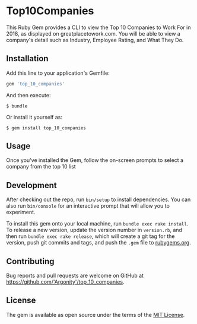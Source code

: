 # Top10Companies

This Ruby Gem provides a CLI to view the Top 10 Companies to Work For in 2018, as displayed on greatplacetowork.com. You will be able to view a company's detail such as Industry, Employee Rating, and What They Do.

## Installation

Add this line to your application's Gemfile:

```ruby
gem 'top_10_companies'
```

And then execute:

    $ bundle

Or install it yourself as:

    $ gem install top_10_companies

## Usage

Once you've installed the Gem, follow the on-screen prompts to select a company from the top 10 list

## Development

After checking out the repo, run `bin/setup` to install dependencies. You can also run `bin/console` for an interactive prompt that will allow you to experiment.

To install this gem onto your local machine, run `bundle exec rake install`. To release a new version, update the version number in `version.rb`, and then run `bundle exec rake release`, which will create a git tag for the version, push git commits and tags, and push the `.gem` file to [rubygems.org](https://rubygems.org).

## Contributing

Bug reports and pull requests are welcome on GitHub at https://github.com/'Argonity'/top_10_companies.

## License

The gem is available as open source under the terms of the [MIT License](https://opensource.org/licenses/MIT).
